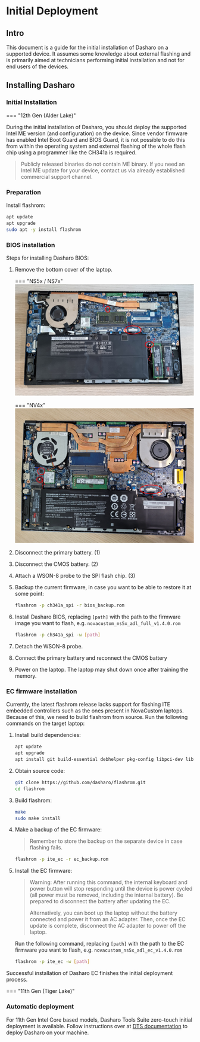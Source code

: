 # Initial Deployment

## Intro

This document is a guide for the initial installation of Dasharo on a supported
device. It assumes some knowledge about external flashing and is primarily aimed
at technicians performing initial installation and not for end users of the
devices.

## Installing Dasharo

### Initial Installation

=== "12th Gen (Alder Lake)"

During the initial installation of Dasharo, you should deploy the supported
Intel ME version (and configuration) on the device. Since vendor firmware
has enabled Intel Boot Guard and BIOS Guard, it is not possible to do this
from within the operating system and external flashing of the whole flash
chip using a programmer like the CH341a is required.

> Publicly released binaries do not contain ME binary. If you need an Intel ME
> update for your device, contact us via already established commercial support
> channel.

### Preparation

Install flashrom:

```bash
apt update
apt upgrade
sudo apt -y install flashrom
```

### BIOS installation

Steps for installing Dasharo BIOS:

1. Remove the bottom cover of the laptop.

    === "NS5x / NS7x"
        ![ns5x chips](../../images/ns50mu_board_chips.jpg)

    === "NV4x"
        ![nv4x chips](../../images/nv4x_board_chips.jpg)

1. Disconnect the primary battery. (1)
1. Disconnect the CMOS battery. (2)
1. Attach a WSON-8 probe to the SPI flash chip. (3)
1. Backup the current firmware, in case you want to be able to restore it
    at some point:

    ```bash
    flashrom -p ch341a_spi -r bios_backup.rom
    ```

1. Install Dasharo BIOS, replacing `[path]` with the path to the firmware
    image you want to flash, e.g. `novacustom_ns5x_adl_full_v1.4.0.rom`

    ```bash
    flashrom -p ch341a_spi -w [path]
    ```

1. Detach the WSON-8 probe.
1. Connect the primary battery and reconnect the CMOS battery
1. Power on the laptop. The laptop may shut down once after training the memory.

### EC firmware installation

Currently, the latest flashrom release lacks support for flashing ITE
embedded controllers such as the ones present in NovaCustom laptops. Because
of this, we need to build flashrom from source. Run the following commands
on the target laptop:

1. Install build dependencies:

    ```bash
    apt update
    apt upgrade
    apt install git build-essential debhelper pkg-config libpci-dev libusb-1.0-0-dev libftdi1-dev meson
    ```

1. Obtain source code:

    ```bash
    git clone https://github.com/dasharo/flashrom.git
    cd flashrom
    ```

1. Build flashrom:

    ```bash
    make
    sudo make install
    ```

1. Make a backup of the EC firmware:

    > Remember to store the backup on the separate device in case flashing
    > fails.

    ```bash
    flashrom -p ite_ec -r ec_backup.rom
    ```

1. Install the EC firmware:

    > Warning: After running this command, the internal keyboard and power
    > button will stop responding until the device is power cycled (all
    > power must be removed, including the internal battery). Be prepared
    > to disconnect the battery after updating the EC.
    >
    > Alternatively, you can boot up the laptop without the battery
    > connected and power it from an AC adapter. Then, once the EC update
    > is complete, disconnect the AC adapter to power off the laptop.

    Run the following command, replacing `[path]` with the path to the EC
    firmware you want to flash, e.g. `novacustom_ns5x_adl_ec_v1.4.0.rom`

    ```bash
    flashrom -p ite_ec -w [path]
    ```

Successful installation of Dasharo EC finishes the initial deployment
process.

=== "11th Gen (Tiger Lake)"

### Automatic deployment

   For 11th Gen Intel Core based models, Dasharo Tools Suite zero-touch initial
   deployment is available. Follow instructions over at
   [DTS documentation](https://docs.dasharo.com/dasharo-tools-suite/documentation/#dasharo-zero-touch-initial-deployment)
   to deploy Dasharo on your machine.
